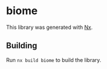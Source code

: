 # biome

This library was generated with [Nx](https://nx.dev).

## Building

Run `nx build biome` to build the library.
